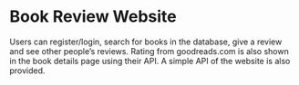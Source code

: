 # Book Review Website

Users can register/login, search for books in the database, give a review and see other people’s reviews. Rating from goodreads.com is also shown in the book details page using their API. A simple API of the website is also provided.
